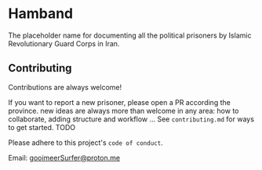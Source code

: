 
# Hamband

The placeholder name for documenting all the political prisoners by Islamic Revolutionary Guard Corps in Iran.




## Contributing

Contributions are always welcome!

If you want to report a new prisoner, please open a PR according the province.
new ideas are always more than welcome in any area: how to collaborate, adding structure and workflow ...
See `contributing.md` for ways to get started. TODO

Please adhere to this project's `code of conduct`.




Email: gooimeerSurfer@proton.me